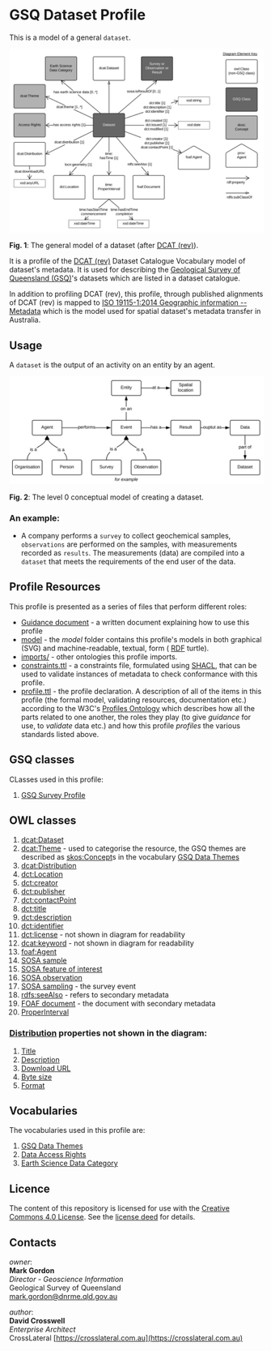 # GSQ Dataset Profile

This is a model of a general `dataset`.

<img src="model/dataset.svg" style="width:800px;" alt="Dataset model" />  

**Fig. 1**: The general model of a dataset (after [DCAT (rev)](https://w3c.github.io/dxwg/dcat/)).  

It is a profile of the [DCAT (rev)](https://w3c.github.io/dxwg/dcat/) Dataset Catalogue Vocabulary model of dataset's metadata. It is used for describing the [Geological Survey of Queensland (GSQ)](https://www.business.qld.gov.au/industries/mining-energy-water/resources/geoscience-information/gsq)'s datasets which are listed in a dataset catalogue.

In addition to profiling DCAT (rev), this profile, through published alignments of DCAT (rev) is mapped to [ISO 19115-1:2014 Geographic information -- Metadata](https://www.iso.org/standard/53798.html) which is the model used for spatial dataset's metadata transfer in Australia.

## Usage

A `dataset` is the output of an activity on an entity by an agent.

<img src="model/level0-conceptual-model.svg" style="width:800px;" alt="Level 0 conceptual model" />  

**Fig. 2**: The level 0 conceptual model of creating a dataset.

### An example:

* A company performs a `survey` to collect geochemical samples, `observations` are performed on the samples, with measurements recorded as `results`. The measurements (data) are compiled into a `dataset` that meets the requirements of the end user of the data.

## Profile Resources

This profile is presented as a series of files that perform different roles:

* [Guidance document](Guidance.pdf) - a written document explaining how to use this profile
* [model](model/) - the *model* folder contains this profile's models in both graphical (SVG) and machine-readable, textual, form ( [RDF](https://www.w3.org/RDF/) turtle).
* [imports/](imports/) - other ontologies this profile imports.
* [constraints.ttl](constraints.ttl) - a constraints file, formulated using [SHACL](https://www.w3.org/TR/shacl/), that can be used to validate instances of metadata to check conformance with this profile.
* [profile.ttl](profile.ttl) - the profile declaration. A description of all of the items in this profile (the formal model, validating resources, documentation etc.) according to the W3C's [Profiles Ontology](https://www.w3.org/TR/dx-prof/) which describes how all the parts related to one another, the roles they play (to give *guidance* for use, to *validate* data etc.) and how this profile *profiles* the various standards listed above.

## GSQ classes

CLasses used in this profile:
1. [GSQ Survey Profile](https://github.com/geological-survey-of-queensland/gsq-survey-profile)

## OWL classes

1. [dcat:Dataset](https://w3c.github.io/dxwg/dcat/#Class:Dataset)
2. [dcat:Theme](https://w3c.github.io/dxwg/dcat/#Property:resource_theme) - used to categorise the resource, the GSQ themes are described as [skos:Concept](http://www.w3.org/2004/02/skos/core#Concept)s in the vocabulary [GSQ Data Themes](http://vocabs.gsq.digital/vocabulary/gsq-data-themes)
3. [dcat:Distribution](https://w3c.github.io/dxwg/dcat/#Class:Distribution)
4. [dct:Location](https://w3c.github.io/dxwg/dcat/#Class:Location)
5. [dct:creator](https://w3c.github.io/dxwg/dcat/#Property:resource_creator)
6. [dct:publisher](https://w3c.github.io/dxwg/dcat/#Property:resource_publisher)
7. [dct:contactPoint](https://w3c.github.io/dxwg/dcat/#Property:resource_contact_point)
8. [dct:title](https://w3c.github.io/dxwg/dcat/#Property:resource_title)
9. [dct:description](https://w3c.github.io/dxwg/dcat/#Property:resource_description)
10. [dct:identifier](https://w3c.github.io/dxwg/dcat/#Property:resource_identifier)
11. [dct:license](https://w3c.github.io/dxwg/dcat/#Property:resource_license) - not shown in diagram for readability
12. [dcat:keyword](https://w3c.github.io/dxwg/dcat/#Property:resource_keyword) - not shown in diagram for readability
13. [foaf:Agent](http://xmlns.com/foaf/spec/#term_Agent)
14. [SOSA sample](https://www.w3.org/TR/vocab-ssn/#SOSASample)
15. [SOSA feature of interest](https://www.w3.org/TR/vocab-ssn/#SOSAFeatureOfInterest)
16. [SOSA observation](https://www.w3.org/TR/vocab-ssn/#SOSAObservation)
17. [SOSA sampling](https://www.w3.org/TR/vocab-ssn/#SOSASampling) - the survey event
18. [rdfs:seeAlso](https://www.w3.org/TR/rdf-schema/#ch_seealso) - refers to secondary metadata
19. [FOAF document](http://xmlns.com/foaf/spec/#term_Document) - the document with secondary metadata
20. [ProperInterval](https://www.w3.org/TR/owl-time/#time:ProperInterval)

### [Distribution](https://w3c.github.io/dxwg/dcat/#Class:Distribution) properties not shown in the diagram:

1. [Title](https://w3c.github.io/dxwg/dcat/#Property:distribution_title)
2. [Description](https://w3c.github.io/dxwg/dcat/#Property:distribution_description)
3. [Download URL](https://w3c.github.io/dxwg/dcat/#Property:distribution_download_url)
4. [Byte size](https://w3c.github.io/dxwg/dcat/#Property:distribution_size)
5. [Format](https://w3c.github.io/dxwg/dcat/#Property:distribution_format)

## Vocabularies

The vocabularies used in this profile are:

1. [GSQ Data Themes](http://linked.data.gov.au/def/gsq-dataset-theme)
2. [Data Access Rights](http://linked.data.gov.au/def/data-access-rights)
3. [Earth Science Data Category](http://linked.data.gov.au/def/earth-science-data-category)

## Licence

The content of this repository is licensed for use with the [Creative Commons 4.0 License](https://creativecommons.org/licenses/by/4.0/). See the [license deed](LICENSE) for details.

## Contacts

*owner*:  
**Mark Gordon**  
*Director - Geoscience Information*  
Geological Survey of Queensland  
<mark.gordon@dnrme.qld.gov.au>  

*author*:  
**David Crosswell**  
*Enterprise Architect*  
CrossLateral
[https://crosslateral.com.au](https://crosslateral.com.au)
